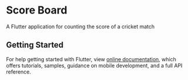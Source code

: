 # Score Board

A Flutter application for counting the score of a cricket match

## Getting Started

For help getting started with Flutter, view
[online documentation](https://flutter.dev/docs), which offers tutorials,
samples, guidance on mobile development, and a full API reference.
